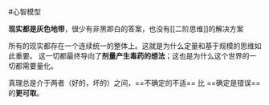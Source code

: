 
#心智模型 

**现实都是灰色地带**，很少有非黑即白的答案，也没有[[二阶思维]]的解决方案

所有的现实都存在一个连续统一的整体上。这就是为什么定量和基于规模的思维如此重要。 这一切都最终导向了**剂量产生毒药的想法**；这也是为什么这个世界的一切都需要量化。

真理总是介于两者（好的，坏的）之间，==不确定的不适== 比 ==确定是错误==的**更可取**。

